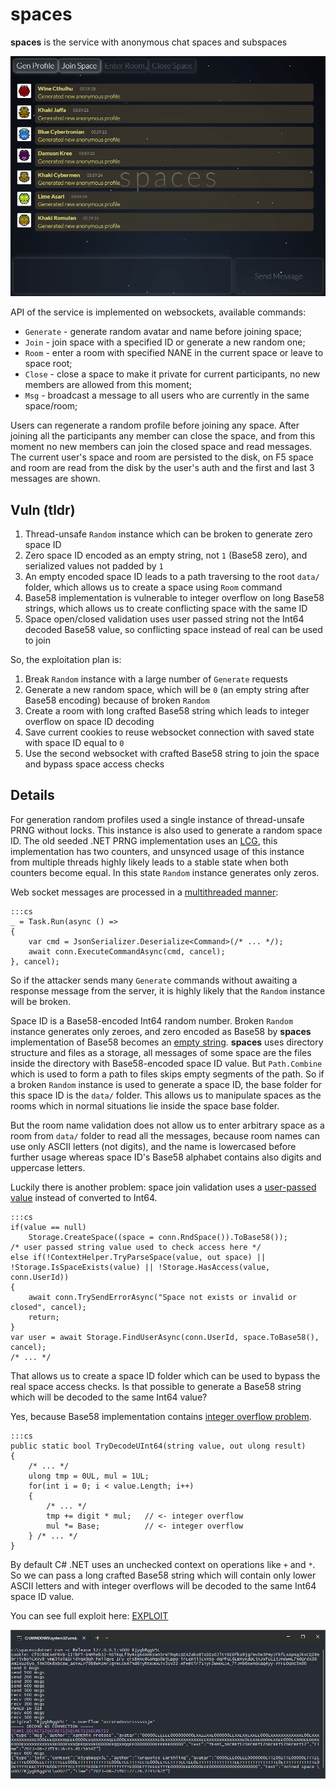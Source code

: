 # spaces

**spaces** is the service with anonymous chat spaces and subspaces

![spaces](spaces.png)

API of the service is implemented on websockets, available commands:

* `Generate` - generate random avatar and name before joining space;
* `Join` - join space with a specified ID or generate a new random one;
* `Room` - enter a room with specified NANE in the current space or leave to space root;
* `Close` - close a space to make it private for current participants, no new members are allowed from this moment;
* `Msg` - broadcast a message to all users who are currently in the same space/room;

Users can regenerate a random profile before joining any space. After joining all the participants any member can close the space,
and from this moment no new members can join the closed space and read messages. The current user's space and room are persisted to
the disk, on F5 space and room are read from the disk by the user's auth and the first and last 3 messages are shown.

## Vuln (tldr)

1. Thread-unsafe `Random` instance which can be broken to generate zero space ID
2. Zero space ID encoded as an empty string, not `1` (Base58 zero), and serialized values not padded by `1`
3. An empty encoded space ID leads to a path traversing to the root `data/` folder, which allows us to create a space using `Room` command
4. Base58 implementation is vulnerable to integer overflow on long Base58 strings, which allows us to create conflicting space with the same ID
5. Space open/closed validation uses user passed string not the Int64 decoded Base58 value, so conflicting space instead of real can be used to join

So, the exploitation plan is:

1. Break `Random` instance with a large number of `Generate` requests
2. Generate a new random space, which will be `0` (an empty string after Base58 encoding) because of broken `Random`
3. Create a room with long crafted Base58 string which leads to integer overflow on space ID decoding
4. Save current cookies to reuse websocket connection with saved state with space ID equal to `0`
5. Use the second websocket with crafted Base58 string to join the space and bypass space access checks

## Details

For generation random profiles used a single instance of thread-unsafe PRNG without locks. This instance is also used to
generate a random space ID. The old seeded .NET PRNG implementation uses an [LCG](https://en.wikipedia.org/wiki/Linear_congruential_generator),
this implementation has two counters, and unsynced usage of this instance from multiple threads highly likely leads to
a stable state when both counters become equal. In this state `Random` instance generates only zeros.

Web socket messages are processed in a [multithreaded manner](https://github.com/HITB-CyberWeek/hitbsecconf-ctf-2023/blob/main/services/spaces/src/WsHandler.cs#L53):

    :::cs
    _ = Task.Run(async () =>
    {
        var cmd = JsonSerializer.Deserialize<Command>(/* ... */);
        await conn.ExecuteCommandAsync(cmd, cancel);
    }, cancel);

So if the attacker sends many `Generate` commands without awaiting a response message from the server, it is highly likely that the `Random` instance will be broken.

Space ID is a Base58-encoded Int64 random number. Broken `Random` instance generates only zeroes, and zero encoded as Base58
by **spaces** implementation of Base58 becomes an [empty string](https://github.com/HITB-CyberWeek/hitbsecconf-ctf-2023/blob/main/services/spaces/src/Base58.cs#L17).
**spaces** uses directory structure and files as a storage, all messages of some space are the files inside the directory with
Base58-encoded space ID value. But `Path.Combine` which is used to form a path to files skips empty segments of the path. So if
a broken `Random` instance is used to generate a space ID, the base folder for this space ID is the `data/` folder. This allows
us to manipulate spaces as the rooms which in normal situations lie inside the space base folder.

But the room name validation does not allow us to enter arbitrary space as a room from `data/` folder to read all the messages,
because room names can use only ASCII letters (not digits), and the name is lowercased before further usage whereas space ID's
Base58 alphabet contains also digits and uppercase letters.

Luckily there is another problem: space join validation uses a [user-passed value](https://github.com/HITB-CyberWeek/hitbsecconf-ctf-2023/blob/main/services/spaces/src/WsHandler.cs#L163)
instead of converted to Int64.

    :::cs
    if(value == null)
        Storage.CreateSpace((space = conn.RndSpace()).ToBase58());
    /* user passed string value used to check access here */
    else if(!ContextHelper.TryParseSpace(value, out space) || !Storage.IsSpaceExists(value) || !Storage.HasAccess(value, conn.UserId))
    {
        await conn.TrySendErrorAsync("Space not exists or invalid or closed", cancel);
        return;
    }
    var user = await Storage.FindUserAsync(conn.UserId, space.ToBase58(), cancel);
    /* ... */

That allows us to create a space ID folder which can be used to bypass the real space access checks. Is that possible to generate a Base58 string which will be decoded to the same Int64 value?

Yes, because Base58 implementation contains [integer overflow problem](https://github.com/HITB-CyberWeek/hitbsecconf-ctf-2023/blob/main/services/spaces/src/Base58.cs#L41).

    :::cs
    public static bool TryDecodeUInt64(string value, out ulong result)
    {
        /* ... */
        ulong tmp = 0UL, mul = 1UL;
        for(int i = 0; i < value.Length; i++)
        {
            /* ... */
            tmp += digit * mul;   // <- integer overflow
            mul *= Base;          // <- integer overflow
        } /* ... */
    }

By default C# .NET uses an unchecked context on operations like `+` and `*`. So we can pass a long crafted Base58 string which
will contain only lower ASCII letters and with integer overflows will be decoded to the same Int64 space ID value.

You can see full exploit here: [EXPLOIT](../../../../blob/main/sploits/spaces/Program.cs)

![Exploit](exploitation.png)
